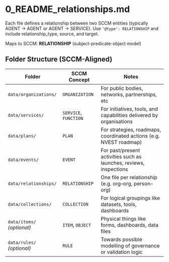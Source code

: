 # 0_README_relationships.md

Each file defines a relationship between two SCCM entities (typically AGENT → AGENT or AGENT → SERVICE).
Use `'@type': RELATIONSHIP` and include relationship_type, source, and target.

Maps to SCCM: **RELATIONSHIP** (subject-predicate-object model)



## Folder Structure (SCCM-Aligned)

| Folder                     | SCCM Concept         | Notes                                                                 |
|----------------------------|----------------------|-----------------------------------------------------------------------|
| `data/organizations/`      | `ORGANIZATION`       | For public bodies, networks, partnerships, etc                        |
| `data/services/`           | `SERVICE`, `FUNCTION`| For initiatives, tools, and capabilities delivered by organisations   |
| `data/plans/`              | `PLAN`               | For strategies, roadmaps, coordinated actions (e.g. NVEST roadmap)    |
| `data/events/`             | `EVENT`              | For past/present activities such as launches, reviews, inspections    |
| `data/relationships/`      | `RELATIONSHIP`       | One file per relationship (e.g. org–org, person–org)                 |
| `data/collections/`        | `COLLECTION`         | For logical groupings like datasets, tools, dashboards                |
| `data/items/` *(optional)* | `ITEM`, `OBJECT`     | Physical things like forms, dashboards, data files                    |
| `data/rules/` *(optional)* | `RULE`               | Towards possible modelling of governance or validation logic          |
